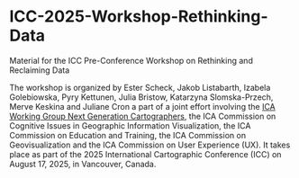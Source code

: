 # ICC-2025-Workshop-Rethinking-Data
Material for the ICC Pre-Conference Workshop on Rethinking and Reclaiming Data

The workshop is organized by Ester Scheck, Jakob Listabarth, Izabela Golebiowska, Pyry Kettunen, Julia Bristow, Katarzyna Slomska-Przech, Merve Keskina and Juliane Cron a part of a joint effort involving the [ICA Working Group Next Generation Cartographers](https://next-generation-cartographers.github.io/), the ICA Commission on Cognitive Issues in Geographic Information Visualization, the ICA Commission on Education and Training, the ICA Commission on Geovisualization and the ICA Commission on User Experience (UX). It takes place as part of the 2025 International Cartographic Conference (ICC) on August 17, 2025, in Vancouver, Canada.

